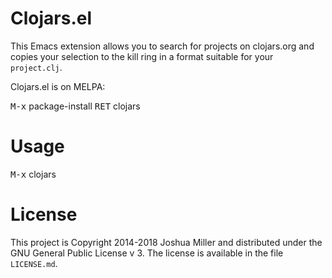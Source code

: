 # Clojars.el

This Emacs extension allows you to search for projects on clojars.org
and copies your selection to the kill ring in a format suitable for
your `project.clj`.

Clojars.el is on MELPA:

<kbd>M-x</kbd> package-install <kbd>RET</kbd> clojars

# Usage

<kbd>M-x</kbd> clojars

# License

This project is Copyright 2014-2018 Joshua Miller and distributed
under the GNU General Public License v 3. The license is available in
the file `LICENSE.md`.
